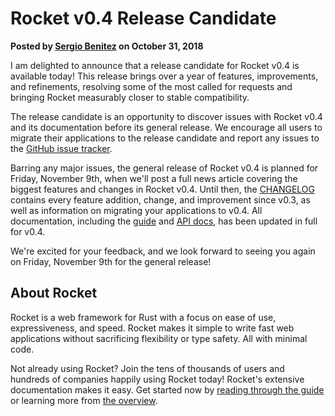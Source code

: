 # Rocket v0.4 Release Candidate

<p class="metadata"><strong>
  Posted by <a href="https://sergio.bz">Sergio Benitez</a> on October 31, 2018
</strong></p>

I am delighted to announce that a release candidate for Rocket v0.4 is available
today! This release brings over a year of features, improvements, and
refinements, resolving some of the most called for requests and bringing Rocket
measurably closer to stable compatibility.

The release candidate is an opportunity to discover issues with Rocket v0.4 and
its documentation before its general release. We encourage all users to migrate
their applications to the release candidate and report any issues to the [GitHub
issue tracker].

Barring any major issues, the general release of Rocket v0.4 is planned for
Friday, November 9th, when we'll post a full news article covering the biggest
features and changes in Rocket v0.4. Until then, the [CHANGELOG] contains every
feature addition, change, and improvement since v0.3, as well as information on
migrating your applications to v0.4. All documentation, including the [guide]
and [API docs], has been updated in full for v0.4.

We're excited for your feedback, and we look forward to seeing you again on
Friday, November 9th for the general release!

[GitHub issue tracker]: https://github.com/rwf2/Rocket/issues
[API docs]: https://api.rocket.rs/v0.4/rocket/
[guide]: @guide-v0.4
[CHANGELOG]: https://github.com/rwf2/Rocket/tree/v0.4/CHANGELOG.md#version-040-rc-oct-31-2018

## About Rocket

Rocket is a web framework for Rust with a focus on ease of use, expressiveness,
and speed. Rocket makes it simple to write fast web applications without
sacrificing flexibility or type safety. All with minimal code.

Not already using Rocket? Join the tens of thousands of users and hundreds of
companies happily using Rocket today! Rocket's extensive documentation makes it
easy. Get started now by [reading through the guide](@guide-v0.4) or learning
more from [the overview](../../overview).
